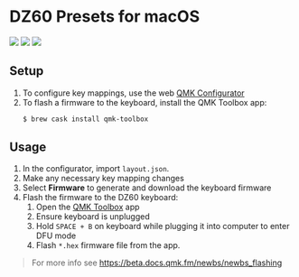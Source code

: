 # DZ60 Presets for macOS

![](/layer1.png?raw=true)
![](/layer2.png?raw=true)
![](/layer3.png?raw=true)

## Setup

1. To configure key mappings, use the web [QMK Configurator](https://config.qmk.fm/#/dz60/**LAYOUT_directional**)
2. To flash a firmware to the keyboard, install the QMK Toolbox app:
    ```sh
    $ brew cask install qmk-toolbox
    ```

## Usage

1. In the configurator, import `layout.json`.
2. Make any necessary key mapping changes
3. Select **Firmware** to generate and download the keyboard firmware
4. Flash the firmware to the DZ60 keyboard:
    1. Open the [QMK Toolbox](https://github.com/qmk/qmk_toolbox/releases) app
    2. Ensure keyboard is unplugged
    3. Hold `SPACE + B` on keyboard while plugging it into computer to enter DFU mode
    4. Flash `*.hex` firmware file from the app.

> For more info see https://beta.docs.qmk.fm/newbs/newbs_flashing
